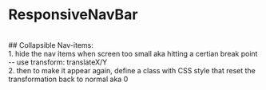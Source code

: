 # ResponsiveNavBar
<br>
## Collapsible Nav-items:<br>
1. hide the nav items when screen too small aka hitting a certian break point -- use transform: translateX/Y<br>
2. then to make it appear again, define a class with CSS style that reset the transformation back to normal aka 0<br>
<br>

